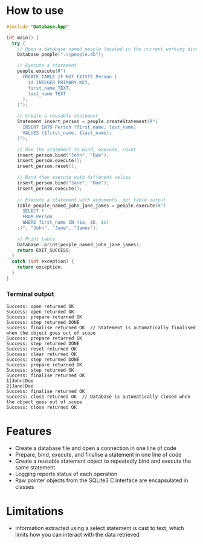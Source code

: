 # How to use
```cpp
#include "Database.hpp"

int main() {
  try {
    // Open a database named people located in the current working directory
    Database people(".\\people.db");

    // Execute a statement
    people.execute(R"(
      CREATE TABLE IF NOT EXISTS Person (
        id INTEGER PRIMARY KEY,
        first_name TEXT,
        last_name TEXT
      );
    )");

    // Create a reusable statement
    Statement insert_person = people.createStatement(R"(
      INSERT INTO Person (first_name, last_name)
      VALUES ($first_name, $last_name);
    )");

    // Use the statement to bind, execute, reset
    insert_person.bind("John", "Doe");
    insert_person.execute();
    insert_person.reset();

    // Bind then execute with different values
    insert_person.bind("Jane", "Doe");
    insert_person.execute();
    
    // Execute a statement with arguments, get table output
    Table people_named_john_jane_james = people.execute(R"(
      SELECT *
      FROM Person
      WHERE first_name IN ($a, $b, $c)
    ;)", "John", "Jane", "James");

    // Print table
    Database::print(people_named_john_jane_james);
    return EXIT_SUCCESS;
  }
  catch (int exception) {
    return exception;
  }
}
```

### Terminal output
```
Success: open returned OK
Success: open returned OK
Success: prepare returned OK
Success: step returned DONE
Success: finalise returned OK  // Statement is automatically finalised when the object goes out of scope
Success: prepare returned OK
Success: step returned DONE
Success: reset returned OK
Success: clear returned OK
Success: step returned DONE
Success: prepare returned OK
Success: step returned OK
Success: finalise returned OK
1|John|Doe
2|Jane|Doe
Success: finalise returned OK
Success: close returned OK  // Database is automatically closed when the object goes out of scope
Success: close returned OK
```
# Features
* Create a database file and open a connection in one line of code
* Prepare, bind, execute, and finalise a statement in one line of code
* Create a reusable statement object to repeatedly bind and execute the same statement
* Logging reports status of each operation
* Raw pointer objects from the SQLite3 C interface are encapsulated in classes
# Limitations
* Information extracted using a select statement is cast to text, which limits how you can interact with the data retrieved
